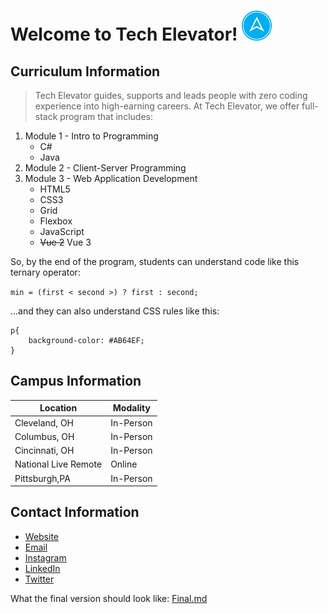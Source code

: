 # Welcome to Tech Elevator! ![TE Logo](TE-Logo.png)

## Curriculum Information
> Tech Elevator guides, supports and leads people with zero coding experience into high-earning careers. At Tech Elevator, we offer full-stack program that includes:
1. Module 1 - Intro to Programming
    * C# 
    * Java
1. Module 2 - Client-Server Programming
1. Module 3 - Web Application Development
    * HTML5
    * CSS3
    * Grid
    * Flexbox
    * JavaScript
    * ~~Vue 2~~ Vue 3

So, by the end of the program, students can understand code like this ternary operator:

`min = (first < second >) ? first : second;`

...and they can also understand CSS rules like this:
```
p{
    background-color: #AB64EF;
}
```
## Campus Information
|Location|Modality|
|-|-|
|Cleveland, OH|In-Person|
|Columbus, OH|In-Person|
|Cincinnati, OH|In-Person|
|National Live Remote|Online|
|Pittsburgh,PA|In-Person|

## Contact Information
* [Website](https://www.techelevator.com)
* [Email](mailto:info@techelevator.com)
* [Instagram](https://www.instagram.com/techelevator)
* [LinkedIn](https://www.linkedin.com/school/tech-elevator/)
* [Twitter](https://twitter.com/Tech_Elevator)

What the final version should look like: [Final.md](Final.md)